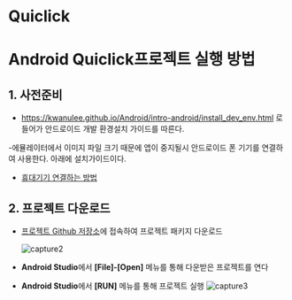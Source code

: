# Quiclick
# Android Quiclick프로젝트 실행 방법

## 1. 사전준비
- https://kwanulee.github.io/Android/intro-android/install_dev_env.html 로 들어가 안드로이드 개발 환경설치 가이드를 따른다.

-에뮬레이터에서 이미지 파일 크기 때문에 앱이 중지될시 안드로이드 폰 기기를 연결하여 사용한다. 아래에 설치가이드이다.
+ [휴대기기 연결하는 방법](https://blog.naver.com/sera3579/220972227410)


## 2. 프로젝트 다운로드

- [프로젝트 Github 저장소](https://github.com/songkyunghee/Quiclick)에 접속하여 프로젝트 패키지 다운로드

	![capture2](https://user-images.githubusercontent.com/31922462/50118904-861d6700-0294-11e9-9eae-9d0f44472bae.JPG)

	
- **Android Studio**에서 **[File]-[Open]** 메뉴를 통해 다운받은 프로젝트를 연다
- **Android Studio**에서 **[RUN]** 메뉴를 통해 프로젝트 실행
![capture3](https://user-images.githubusercontent.com/31922462/50119063-ead8c180-0294-11e9-87a6-966d6372d6c1.jpg)
